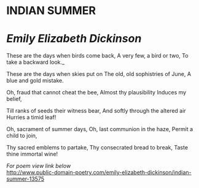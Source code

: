 # INDIAN SUMMER
# *Emily Elizabeth Dickinson*

 These are the days when birds come back,
 A very few, a bird or two,
 To take a backward look._
 
 These are the days when skies put on
 The old, old sophistries of June,
 A blue and gold mistake.
 
 Oh, fraud that cannot cheat the bee,
 Almost thy plausibility
 Induces my belief,
 
 Till ranks of seeds their witness bear,
 And softly through the altered air
 Hurries a timid leaf!
 
 Oh, sacrament of summer days,
 Oh, last communion in the haze,
 Permit a child to join,
 
 Thy sacred emblems to partake,
 Thy consecrated bread to break,
 Taste thine immortal wine!
    
 _For poem view link below_  
 http://www.public-domain-poetry.com/emily-elizabeth-dickinson/indian-summer-13575
